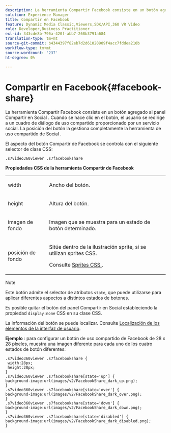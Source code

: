 ```yaml
---
description: La herramienta Compartir Facebook consiste en un botón agregado al panel Compartir en Social . Cuando se hace clic en el botón, el usuario se redirige a un cuadro de diálogo de uso compartido proporcionado por un servicio social. La posición del botón la gestiona completamente la herramienta de uso compartido de Social .
solution: Experience Manager
title: Compartir en Facebook
feature: Dynamic Media Classic,Viewers,SDK/API,360 VR Video
role: Developer,Business Practitioner
exl-id: 343cde8b-796a-420f-abb7-268b3791a684
translation-type: tm+mt
source-git-commit: b4344397f82eb7d2d61020909f4acc7fddea210b
workflow-type: tm+mt
source-wordcount: '237'
ht-degree: 0%

---
```


# Compartir en Facebook{#facebook-share}

La herramienta Compartir Facebook consiste en un botón agregado al panel Compartir en Social . Cuando se hace clic en el botón, el usuario se redirige a un cuadro de diálogo de uso compartido proporcionado por un servicio social. La posición del botón la gestiona completamente la herramienta de uso compartido de Social .

<!--<a id="section_ADDF98E91AF24F618289D1682A5FB13A"></a>-->

El aspecto del botón Compartir de Facebook se controla con el siguiente selector de clase CSS:

```
.s7video360viewer .s7facebookshare
```

**Propiedades CSS de la herramienta Compartir de Facebook**

<table id="table_C48C56E696304C9BAFEE71BA9EA9A174"> 
 <tbody> 
  <tr> 
   <td colname="col1"> <p> <span class="codeph"> width </span> </p> </td> 
   <td colname="col2"> <p>Ancho del botón. </p> </td> 
  </tr> 
  <tr> 
   <td colname="col1"> <p> <span class="codeph"> height </span> </p> </td> 
   <td colname="col2"> <p>Altura del botón. </p> </td> 
  </tr> 
  <tr> 
   <td colname="col1"> <p> <span class="codeph"> imagen de fondo  </span> </p> </td> 
   <td colname="col2"> <p> Imagen que se muestra para un estado de botón determinado. </p> </td> 
  </tr> 
  <tr> 
   <td colname="col1"> <p> <span class="codeph"> posición de fondo  </span> </p> </td> 
   <td colname="col2"> <p> Sitúe dentro de la ilustración sprite, si se utilizan sprites CSS. </p> <p>Consulte <a href="../../../c-html5-aem-asset-viewers/c-html5-aem-video360/c-html5-aem-video360-customizingviewer/c-html5-aem-video360-customizingviewer.md#section-9b6d8d601cb441d08214dada7bb4eddc" format="dita" scope="local"> Sprites CSS </a>. </p> </td> 
  </tr> 
 </tbody> 
</table>

>[!NOTE]
>
>Este botón admite el selector de atributos `state`, que puede utilizarse para aplicar diferentes aspectos a distintos estados de botones.

Es posible quitar el botón del panel Compartir en Social estableciendo la propiedad `display:none` CSS en su clase CSS.

La información del botón se puede localizar. Consulte [Localización de los elementos de la interfaz de usuario](../../../c-html5-aem-asset-viewers/c-html5-aem-video360/c-html5-aem-video360-localization.md#concept-16262b8096474d6c9c018c3e99110dd1).

**Ejemplo** : para configurar un botón de uso compartido de Facebook de 28 x 28 píxeles, muestra una imagen diferente para cada uno de los cuatro estados de botón diferentes:

```
.s7video360viewer .s7facebookshare { 
 width:28px; 
 height:28px; 
} 
.s7video360viewer .s7facebookshare[state='up'] { 
background-image:url(images/v2/FacebookShare_dark_up.png); 
} 
.s7video360viewer .s7facebookshare[state='over'] { 
background-image:url(images/v2/FacebookShare_dark_over.png); 
} 
.s7video360viewer .s7facebookshare[state='down'] { 
background-image:url(images/v2/FacebookShare_dark_down.png); 
} 
.s7video360viewer .s7facebookshare[state='disabled'] { 
background-image:url(images/v2/FacebookShare_dark_disabled.png); 
}
```
